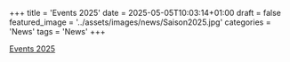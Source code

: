 ﻿+++
title = 'Events 2025'
date = 2025-05-05T10:03:14+01:00
draft = false
featured_image = '../assets/images/news/Saison2025.jpg'
categories = 'News'
tags = 'News'
+++

[Events 2025](/pdf/events2025)  